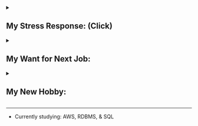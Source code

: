 
<details>
<summary><h2>My Stress Response:  (Click)</h2></summary>

The fawn response was recently added to the better-known fight, flight, & freeze responses. Australia has adopted the 4-F model [(Infographic_1)](https://drive.google.com/file/d/12sHj0vrb2jOfzkrxC2eArEfjoHh4Z-Mo/view?usp=sharing).

<br>

> “Fawn types seek safety by merging with the wishes, needs, and demands of others."<br>
> <i>Pete Walker, Psychotherapist</i>

<br>

Fawning heavily relies on adaptability and emotional intelligence to act as a social chameleon by behaving in a way to fit in or saying what others want to hear <sup>[[#]](https://drannakress.com/fawn-trauma-response/#:~:text=2.%20You%E2%80%99re%20a,solutions%20to%20problems.)</sup>. It is rooted from unconscious belief that mirroring perceived expectations of others will satisfy others and minimize their aggression. It primarily involves de-escalating conflicts without asserting power or controlling others' behaviors. It also encompasses de-escalating other people's conflicts even if not involved personally to feel safe.

As I predominantly use the fawn response, my biggest personality flaw is agreeing even when I want to disagree [(Infographic_2)](/resources/infographics/FawnStuck.jpg). I sometimes struggle to assert my boundaries and preferences, so I am planning to seek additional counseling sessions with psychologists for better self-advocacy.

**My history of:**

* [Receiving feedback](https://gist.github.com/hanjustin/49592b8a77eea475ff1b2bba09dbd124#file-criticisms-reaction-history-md)
* [Giving feedback](https://gist.github.com/hanjustin/46476b1ea1fd16158c2df50b28b98802#file-giving-feedback-to-others-md)

*Learn more about my personality by reading about common behaviors of the [fawn response](https://definingwellness.com/resources/fawn-trauma/#:~:text=%E2%80%A2%C2%A0Self%2Dabandonment%3A%20The%20victim,compliant%20to%20avoid%20conflict) (also known as [echoism](https://www.healthline.com/health/mental-health/echoism#signs:~:text=high%20levels%20of,have%20high%20empathy)) as I find 90% of the behaviors you can read online resonate with me.*

</details>

<details>
<summary><h2>My Want for Next Job:</h2></summary>

I want to join a team with a strong engineering culture where team members value self-accountability & growth-mindset to see an error as a learning opportunity to exercise self-retrospection, practice root cause analysis skills, or improve the engineering process for future prevention.

By believing in the culture of safe to make mistakes and trusting supportive intentions of teammates, I can be transparent and easily admit I made a mistake to prioritize solving the problem by incorporating the team's constructive feedback instead of wasting emotional energy worrying scapegoating or blame-shifting.

My end goal is to leverage the collaborative environment as my psychological safe space where I can explore to find and solve challenging problems as a form of artistic self-expression, rebuild my self-identity to untrap my intrinsic motivations, and improve translating my intentions into clear communications for better self-advocacy, which will help me overcome and rewire my stress response as my psychologist informed me that my physical pains seem to be [somatization](https://www.choosingtherapy.com/somatization/#:~:text=Somatization%20describes%20physical,improve%20their%20symptoms) from my harsh inner critic <sup>[[#]](https://www.asafeplacetherapy.com/blog/the-fawn-response#:~:text=negative%20feelings%20gets,aches%2C%20and%20illnesses)</sup>.

</details>

<details>
<summary><h2>My New Hobby:</h2></summary>

* Watch videos about how psychologists interpret & resolve interpersonal conflicts.
* Workout everyday at ${\textbf{\color{purple} Planet Fitness }}$. 💪 <br>
Haven't exercised my whole life, so in my rehab stage. 😛<br>
Fitness coach said: "You are weaker than a 1st grader or someone in his 80s. I've helped many people with weak bodies, but I have not seen a body like this before. It's a miracle how you are still functioning."


<div>
    <img src="/resources/img/Aug_2023.PNG" width="130">
    <img src="/resources/img/Oct_2023.PNG" width="130">
    <img src="/resources/img/Dec_2023.PNG" width="130">
    <img src="/resources/img/Feb_2024.PNG" width="130">
</div>

</details>

---

* Currently studying: AWS, RDBMS, & SQL

<!--
- 👯 I’m looking to collaborate on ...
- 🤔 I’m looking for help with ...
- 💬 Ask me about ...
- 📫 How to reach me: ...
- 😄 Pronouns: ...
- ⚡ Fun fact: ...
-->

